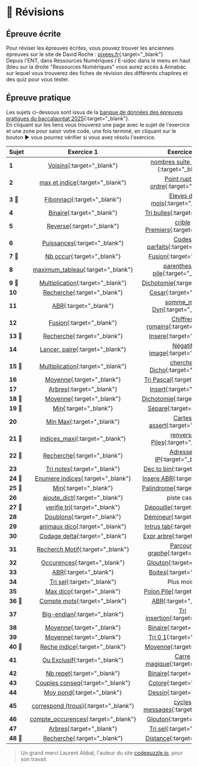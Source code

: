 # 📝 Révisions

## Épreuve écrite
Pour réviser les épreuves écrites, vous pouvez trouver les anciennes épreuves sur le site de David Roche : [pixees.fr](https://pixees.fr/informatiquelycee/term/index.html#suj_bac){:target="_blank"}  
Depuis l'ENT, dans Ressources Numériques / E-sidoc dans le menu en haut (bleu sur la droite "Ressources Numériques" vous aurez accès à Annabac sur lequel vous trouverez des fiches de révision des différents chapitres et des quiz pour vous tester.

## Épreuve pratique
Les sujets ci-dessous sont issus de la [banque de données des épreuves pratiques du baccalauréat 2025](https://sujets.examens-concours.gouv.fr/delos/public/bgt/nsi){:target="_blank"}.  
En cliquant sur les liens vous trouverez une page avec le sujet de l'exercice et une zone pour saisir votre code, une fois terminé, en cliquant sur le bouton ▶️ vous pourrez vérifier si vous avez résolu l'exercice.  

| Sujet | Exercice 1 | Exercice 2 |
|:------|:----------:|:----------:|
| **1**| [Voisins](https://www.codepuzzle.io/DQJX9){:target="_blank"}  | [nombres suite 11 21 ...](https://www.codepuzzle.io/DBUKW){:target="_blank"} |
| **2**| [max et indice](https://www.codepuzzle.io/D7CE5){:target="_blank"}  | [Point rupture ordre](https://www.codepuzzle.io/D8VLB){:target="_blank"} |
| **3 🎯**| [Fibonnaci](https://www.codepuzzle.io/DAE9Q){:target="_blank"}  | [Eleves du mois](https://www.codepuzzle.io/DE4KY){:target="_blank"} |
| **4**| [Binaire](https://www.codepuzzle.io/DH4RX){:target="_blank"}  | [Tri bulles](https://www.codepuzzle.io/DJZ4N){:target="_blank"} |
| **5**| [Reverse](https://www.codepuzzle.io/D583C){:target="_blank"}  | [crible Premiers](https://www.codepuzzle.io/DV5RF){:target="_blank"} |
| **6**| [Puissances](https://www.codepuzzle.io/DDY9C){:target="_blank"}  | [Codes parfaits](https://www.codepuzzle.io/DQ2Z6){:target="_blank"} |
| **7 🎯**| [Nb occur](https://www.codepuzzle.io/DLDQA){:target="_blank"}  | [Fusion](https://www.codepuzzle.io/DZS8Q){:target="_blank"} |
| **8**| [maximum_tableau](https://www.codepuzzle.io/DSYP7){:target="_blank"}  | [parenthesage pile](https://www.codepuzzle.io/DNJZB){:target="_blank"} |
| **9 🎯**| [Multiplication](https://www.codepuzzle.io/DZK7V){:target="_blank"}  | [Dichotomie](https://www.codepuzzle.io/DW2DX){:target="_blank"} |
| **10**| [Recherche](https://www.codepuzzle.io/DQM6A){:target="_blank"}  | [Cesar](https://www.codepuzzle.io/DZGXU){:target="_blank"} |
| **11**| [ABR](https://www.codepuzzle.io/DNHBU){:target="_blank"}  | [somme_max Dyn](https://www.codepuzzle.io/DNBLD){:target="_blank"} |
| **12**| [Fusion](https://www.codepuzzle.io/D92AD){:target="_blank"}  | [Chiffres romains](https://www.codepuzzle.io/D5MKF){:target="_blank"} |
| **13 🎯**| [Recherche](https://www.codepuzzle.io/DXSF9){:target="_blank"}  | [Insere](https://www.codepuzzle.io/DTUGH){:target="_blank"} |
| **14**| [Lancer, paire](https://www.codepuzzle.io/DFAV8){:target="_blank"}  | [Négatif image](https://www.codepuzzle.io/DMZF5){:target="_blank"} |
| **15 🎯**| [Multiplication](https://www.codepuzzle.io/D8JM2){:target="_blank"}  | [chercher Dicho](https://www.codepuzzle.io/DJS5Y){:target="_blank"} |
| **16**| [Moyenne](https://www.codepuzzle.io/D6N9U){:target="_blank"}  | [Tri Pascal](https://www.codepuzzle.io/DFCNW){:target="_blank"} |
| **17**| [Arbres](https://www.codepuzzle.io/DRWBU){:target="_blank"}  | [Insert](https://www.codepuzzle.io/DAGH2){:target="_blank"} |
| **18 🎯**| [Moyenne](https://www.codepuzzle.io/DXRQ3){:target="_blank"}  | [Dichotomie](https://www.codepuzzle.io/DD476){:target="_blank"} |
| **19 🎯**| [Min](https://www.codepuzzle.io/DKQDX){:target="_blank"}  | [Sépare](https://www.codepuzzle.io/DMB86){:target="_blank"} |
| **20**| [Min Max](https://www.codepuzzle.io/DEH8W){:target="_blank"}  | [Cartes assert](https://www.codepuzzle.io/DK2U7){:target="_blank"} |
| **21 🎯**| [indices_maxi](https://www.codepuzzle.io/DUYJV){:target="_blank"}  | [renverse Piles](https://www.codepuzzle.io/D8MRF){:target="_blank"} |
| **22 🎯**| [Recherche](https://www.codepuzzle.io/DHUCE){:target="_blank"}  | [Adresses IP](https://www.codepuzzle.io/DSTXC){:target="_blank"} |
| **23**| [Tri notes](https://www.codepuzzle.io/D2CFT){:target="_blank"}  | [Dec to bin](https://www.codepuzzle.io/DTJQF){:target="_blank"} |
| **24 🎯**| [Enumere indices](https://www.codepuzzle.io/DKW5A){:target="_blank"}  | [Insere ABR](https://www.codepuzzle.io/D24XR){:target="_blank"} |
| **25 🎯**| [Min](https://www.codepuzzle.io/DWL2D){:target="_blank"}  | [Palindrome](https://www.codepuzzle.io/DKVBG){:target="_blank"} |
| **26**| [ajoute_dict](https://www.codepuzzle.io/DX6YA){:target="_blank"}  | piste cases |
| **27 🎯**| [verifie tri](https://www.codepuzzle.io/DKQS6){:target="_blank"}  | [Dépouille](https://www.codepuzzle.io/DHSE6){:target="_blank"} |
| **28**| [Doublons](https://www.codepuzzle.io/DTY6H){:target="_blank"}  | [Démineur](https://www.codepuzzle.io/DCJFD){:target="_blank"} |
| **29**| [animaux dico](https://www.codepuzzle.io/DPSEB){:target="_blank"}  | [Intrus tab](https://www.codepuzzle.io/DTUF7){:target="_blank"} |
| **30**| [Codage delta](https://www.codepuzzle.io/DEYGQ){:target="_blank"}  | [Expr arbre](https://www.codepuzzle.io/DA364){:target="_blank"} |
| **31**| [Recherch Motif](https://www.codepuzzle.io/D5A93){:target="_blank"}  | [Parcours graphe](https://www.codepuzzle.io/DDYHV){:target="_blank"} |
| **32**| [Occurences](https://www.codepuzzle.io/DBY8L){:target="_blank"}  | [Glouton](https://www.codepuzzle.io/DRAZ7){:target="_blank"} |
| **33**| [ABR](https://www.codepuzzle.io/DXF8S){:target="_blank"}  | [Boites](https://www.codepuzzle.io/DSU8M){:target="_blank"} |
| **34**| [Tri sel](https://www.codepuzzle.io/DDPQM){:target="_blank"}  | Plus moins |
| **35**| [Max dico](https://www.codepuzzle.io/DQNGY){:target="_blank"}  | [Polon Pile](https://www.codepuzzle.io/D5WU9){:target="_blank"} |
| **36 🎯**| [Compte mots](https://www.codepuzzle.io/DLNCK){:target="_blank"}  | [ABR](https://www.codepuzzle.io/D8M9U){:target="_blank"} |
| **37**| [Big-endian](https://www.codepuzzle.io/DXPZG){:target="_blank"}  | [Tri insertion](https://www.codepuzzle.io/D69NE){:target="_blank"} |
| **38**| [Moyenne](https://www.codepuzzle.io/DCRW7){:target="_blank"}  | [Binaire](https://www.codepuzzle.io/DGJEB){:target="_blank"} |
| **39**| [Moyenne](https://www.codepuzzle.io/DGDNR){:target="_blank"}  | [Tri 0 1](https://www.codepuzzle.io/DS2QL){:target="_blank"} |
| **40 🎯**| [Reche indice](https://www.codepuzzle.io/DXDJ6){:target="_blank"}  | [Moyenne](https://www.codepuzzle.io/DLYA3){:target="_blank"} |
| **41**| [Ou Exclusif](https://www.codepuzzle.io/D587Z){:target="_blank"}  | [Carre magique](https://www.codepuzzle.io/D78VM){:target="_blank"} |
| **42**| [Nb repet](https://www.codepuzzle.io/DQ5LV){:target="_blank"}  | [Binaire](https://www.codepuzzle.io/DYHSM){:target="_blank"} |
| **43**| [Couples conseq](https://www.codepuzzle.io/D5UDP){:target="_blank"}  | [Colore](https://www.codepuzzle.io/DH2RX){:target="_blank"} |
| **44**| [Moy pond](https://www.codepuzzle.io/DN5DT){:target="_blank"}  | [Dessin](https://www.codepuzzle.io/D3PH8){:target="_blank"} |
| **45**| [correspond (trous)](https://www.codepuzzle.io/D96JH){:target="_blank"}  | [cycles messages](https://www.codepuzzle.io/DHMY7){:target="_blank"} |
| **46**| [compte_occurences](https://www.codepuzzle.io/DM7Q2){:target="_blank"}  | [Glouton](https://www.codepuzzle.io/DK7P3){:target="_blank"} |
| **47**| [Arbres](https://www.codepuzzle.io/D4CT6){:target="_blank"}  | [Tri sel](https://www.codepuzzle.io/DMGJP){:target="_blank"} |
| **48 🎯**| [Recherche](https://www.codepuzzle.io/DD947){:target="_blank"}  | [Distance](https://www.codepuzzle.io/D63YK){:target="_blank"} |

> Un grand merci Laurent Abbal, l'auteur du site [codepuzzle.io](https://www.codepuzzle.io), pour son travail.  

<!--
- ### [Épreuve pratique niveau première - Facile (1-9)](https://notebook.basthon.fr/?from=https://raw.githubusercontent.com/abrugiere/tnsi/main/_ressources/6.1_prat11.ipynb){:target="_blank"}  

- ### [Épreuve pratique niveau première - Intermédiaire (10-17)](https://notebook.basthon.fr/?from=https://raw.githubusercontent.com/abrugiere/tnsi/main/_ressources/6.2_prat12.ipynb){:target="_blank"}  
- ### [Épreuve pratique niveau première - Confirmé (18-)](https://notebook.basthon.fr/?from=https://raw.githubusercontent.com/abrugiere/tnsi/main/_ressources/6.3_prat13.ipynb){:target="_blank"}  

- ### [Épreuve pratique niveau terminale - Facile](https://notebook.basthon.fr/?from=https://raw.githubusercontent.com/abrugiere/tnsi/main/_ressources/6.4_pratT1.ipynb){:target="_blank"}  
- ### [Épreuve pratique niveau terminale - Intermédiaire](https://notebook.basthon.fr/?from=https://raw.githubusercontent.com/abrugiere/tnsi/main/_ressources/6.5_pratT2.ipynb){:target="_blank"}  
- ### [Épreuve pratique niveau terminale - Confirmé](https://notebook.basthon.fr/?from=https://raw.githubusercontent.com/abrugiere/tnsi/main/_ressources/6.6_pratT3.ipynb){:target="_blank"}  

- ### [L'essentiel de ce qu'il faut savoir et savoir faire](https://notebook.basthon.fr/?from=https://raw.githubusercontent.com/abrugiere/tnsi/main/_ressources/6.7_essentiel.ipynb){:target="_blank"}  




-->
